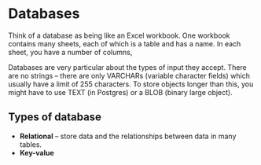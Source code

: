 # Databases

Think of a database as being like an Excel workbook. One workbook contains many sheets, each of which is a table and has a name. In each sheet, you have a number of columns, 

Databases are very particular about the types of input they accept. There are no strings – there are only VARCHARs (variable character fields) which usually have a limit of 255 characters. To store objects longer than this, you might have to use TEXT (in Postgres) or a BLOB (binary large object).

## Types of database

* **Relational** – store data and the relationships between data in many tables.
* **Key-value**